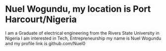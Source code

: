 # Nuel Wogundu, my location is Port Harcourt/Nigeria
I am a Graduate of electrical engineering from the Rivers State University in Nigeria 
I am interested in Tech, Entrepreneurship
my name is Nuel Wogundu and my profile link is github.com/Nuel0
